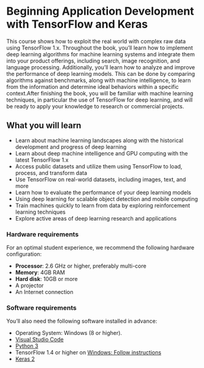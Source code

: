 
# Beginning Application Development with TensorFlow and Keras
This course shows how  to exploit the real world with complex raw data using TensorFlow 1.x. Throughout the book, you’ll learn how to implement deep learning algorithms for machine learning systems and integrate them into your product offerings, including search, image recognition, and language processing. Additionally, you’ll learn how to analyze and improve the performance of deep learning models. This can be done by comparing algorithms against benchmarks, along with machine intelligence, to learn from the information and determine ideal behaviors within a specific context.After finishing the book, you will be familiar with machine learning techniques, in particular the use of TensorFlow for deep learning, and will be ready to apply your knowledge to research or commercial projects.


## What you will learn
* Learn about machine learning landscapes along with the historical development and progress of deep learning
* Learn about deep machine intelligence and GPU computing with the latest TensorFlow 1.x
* Access public datasets and utilize them using TensorFlow to load, process, and transform data
* Use TensorFlow on real-world datasets, including images, text, and more
* Learn how to evaluate the performance of your deep learning models
* Using deep learning for scalable object detection and mobile computing
* Train machines quickly to learn from data by exploring reinforcement learning techniques
* Explore active areas of deep learning research and applications


### Hardware requirements
For an optimal student experience, we recommend the following hardware configuration:
* **Processor**: 2.6 GHz or higher, preferably multi-core
* **Memory**: 4GB RAM
* **Hard disk**: 10GB or more
* A projector 
* An Internet connection



### Software requirements
You’ll also need the following software installed in advance:
* Operating System: Windows (8 or higher).
* [Visual Studio Code](https://code.visualstudio.com/)
* [Python 3](https://www.python.org/downloads/)
* TensorFlow 1.4 or higher on [Windows: Follow instructions](https://www.tensorflow.org/install/install_windows)
* [Keras 2](https://keras.io/#installation)




